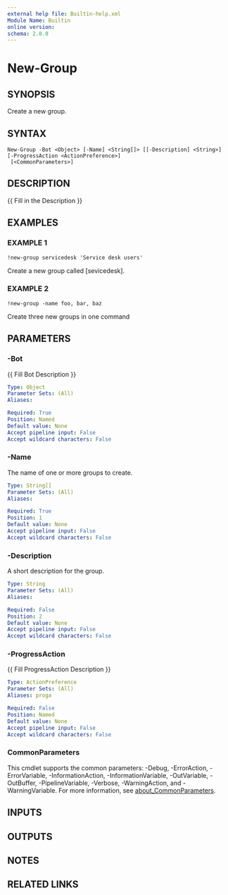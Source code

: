```yaml
---
external help file: Builtin-help.xml
Module Name: Builtin
online version:
schema: 2.0.0
---
```


# New-Group

## SYNOPSIS
Create a new group.

## SYNTAX

```
New-Group -Bot <Object> [-Name] <String[]> [[-Description] <String>] [-ProgressAction <ActionPreference>]
 [<CommonParameters>]
```

## DESCRIPTION
{{ Fill in the Description }}

## EXAMPLES

### EXAMPLE 1
```
!new-group servicedesk 'Service desk users'
```

Create a new group called \[sevicedesk\].

### EXAMPLE 2
```
!new-group -name foo, bar, baz
```

Create three new groups in one command

## PARAMETERS

### -Bot
{{ Fill Bot Description }}

```yaml
Type: Object
Parameter Sets: (All)
Aliases:

Required: True
Position: Named
Default value: None
Accept pipeline input: False
Accept wildcard characters: False
```

### -Name
The name of one or more groups to create.

```yaml
Type: String[]
Parameter Sets: (All)
Aliases:

Required: True
Position: 1
Default value: None
Accept pipeline input: False
Accept wildcard characters: False
```

### -Description
A short description for the group.

```yaml
Type: String
Parameter Sets: (All)
Aliases:

Required: False
Position: 2
Default value: None
Accept pipeline input: False
Accept wildcard characters: False
```

### -ProgressAction
{{ Fill ProgressAction Description }}

```yaml
Type: ActionPreference
Parameter Sets: (All)
Aliases: proga

Required: False
Position: Named
Default value: None
Accept pipeline input: False
Accept wildcard characters: False
```

### CommonParameters
This cmdlet supports the common parameters: -Debug, -ErrorAction, -ErrorVariable, -InformationAction, -InformationVariable, -OutVariable, -OutBuffer, -PipelineVariable, -Verbose, -WarningAction, and -WarningVariable. For more information, see [about_CommonParameters](http://go.microsoft.com/fwlink/?LinkID=113216).

## INPUTS

## OUTPUTS

## NOTES

## RELATED LINKS
